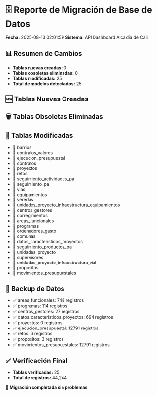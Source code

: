 # 🗄️ Reporte de Migración de Base de Datos
**Fecha:** 2025-08-13 02:01:59
**Sistema:** API Dashboard Alcaldía de Cali

## 📊 Resumen de Cambios
- **Tablas nuevas creadas:** 0
- **Tablas obsoletas eliminadas:** 0
- **Tablas modificadas:** 25
- **Total de modelos detectados:** 25

## 🆕 Tablas Nuevas Creadas

## 🗑️ Tablas Obsoletas Eliminadas

## 🔄 Tablas Modificadas
- 🔄 barrios
- 🔄 contratos_valores
- 🔄 ejecucion_presupuestal
- 🔄 contratos
- 🔄 proyectos
- 🔄 retos
- 🔄 seguimiento_actividades_pa
- 🔄 seguimiento_pa
- 🔄 vias
- 🔄 equipamientos
- 🔄 veredas
- 🔄 unidades_proyecto_infraestructura_equipamientos
- 🔄 centros_gestores
- 🔄 corregimientos
- 🔄 areas_funcionales
- 🔄 programas
- 🔄 ordenadores_gasto
- 🔄 comunas
- 🔄 datos_caracteristicos_proyectos
- 🔄 seguimiento_productos_pa
- 🔄 unidades_proyecto
- 🔄 supervisores
- 🔄 unidades_proyecto_infraestructura_vial
- 🔄 propositos
- 🔄 movimientos_presupuestales

## 💾 Backup de Datos
- ✅ areas_funcionales: 748 registros
- ✅ programas: 114 registros
- ✅ centros_gestores: 27 registros
- ✅ datos_caracteristicos_proyectos: 694 registros
- ✅ proyectos: 0 registros
- ✅ ejecucion_presupuestal: 12791 registros
- ✅ retos: 6 registros
- ✅ propositos: 3 registros
- ✅ movimientos_presupuestales: 12791 registros

## ✅ Verificación Final
- **Tablas verificadas:** 25
- **Total de registros:** 44,244

🎉 **Migración completada sin problemas**
